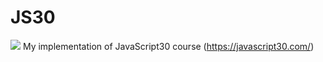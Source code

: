 # JS30
<img src='https://javascript30.com/images/JS3-social-share.png'></img>
My implementation of JavaScript30 course (https://javascript30.com/)
